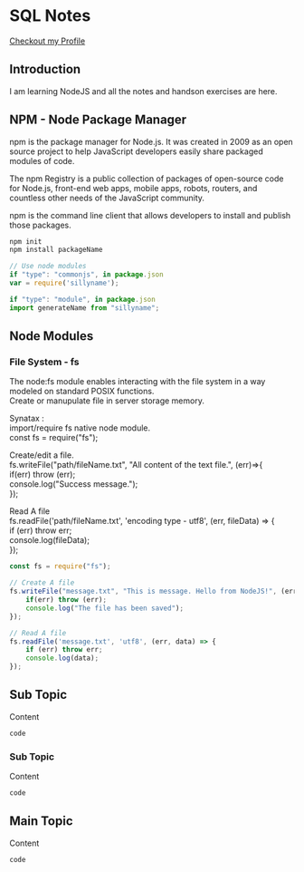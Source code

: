 
# SQL Notes
[Checkout my Profile](https://github.com/bhanubhashkar)

## Introduction
I am learning NodeJS and all the notes and handson exercises are here.

## NPM - Node Package Manager
npm is the package manager for Node.js. It was created in 2009 as an open source project to help JavaScript developers easily share packaged modules of code.  

The npm Registry is a public collection of packages of open-source code for Node.js, front-end web apps, mobile apps, robots, routers, and countless other needs of the JavaScript community.  

npm is the command line client that allows developers to install and publish those packages.  

```js
npm init
npm install packageName

// Use node modules
if "type": "commonjs", in package.json
var = require('sillyname');

if "type": "module", in package.json 
import generateName from "sillyname";

```

## Node Modules


### File System - fs
The node:fs module enables interacting with the file system in a way modeled on standard POSIX functions.  
Create or manupulate file in server storage memory.  

Synatax :  
import/require fs native node module.  
const fs = require("fs");  

Create/edit a file.  
fs.writeFile("path/fileName.txt", "All content of the text file.", (err)=>{  
    if(err) throw (err);  
    console.log("Success message.");  
});  

Read A file  
fs.readFile('path/fileName.txt', 'encoding type - utf8', (err, fileData) => {  
    if (err) throw err;  
    console.log(fileData);  
});  

```js
const fs = require("fs");

// Create A file
fs.writeFile("message.txt", "This is message. Hello from NodeJS!", (err)=>{
    if(err) throw (err);
    console.log("The file has been saved"); 
});

// Read A file
fs.readFile('message.txt', 'utf8', (err, data) => {
    if (err) throw err;
    console.log(data);
}); 
```


## Sub Topic
Content


```js
code
```








### Sub Topic
Content


```js
code
```

## Main Topic
Content


```js
code
```
